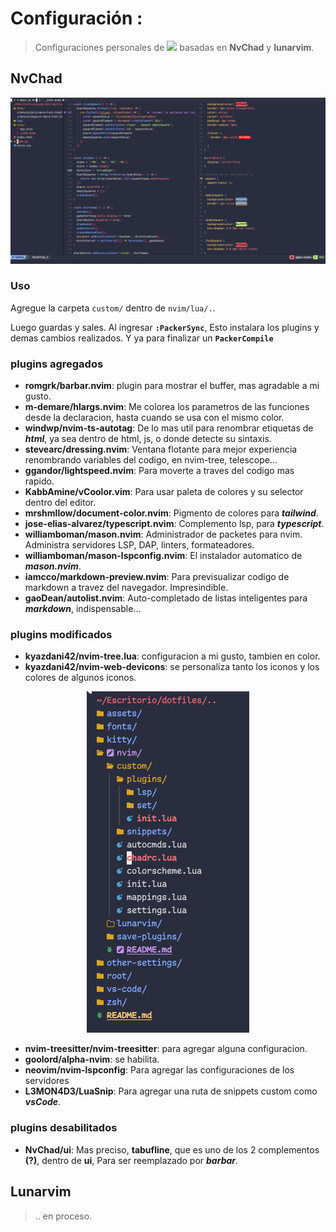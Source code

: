 # Configuración :
> Configuraciones personales de <img style="height: 18px" src="../assets/Nvim-complete.png"> basadas en **NvChad** y **lunarvim**.

## NvChad
<img src="../assets/image-portada-nvichad.png">

### Uso
Agregue la carpeta `custom/` dentro de `nvim/lua/.`.

Luego guardas y sales. Al ingresar **`:PackerSync`**, Esto instalara los plugins y demas cambios realizados. Y ya para finalizar un **`PackerCompile`**

### plugins agregados
+ **romgrk/barbar.nvim**: plugin para mostrar el buffer, mas agradable a mi gusto.
+ **m-demare/hlargs.nvim**: Me colorea los parametros de las funciones desde la declaracion, hasta cuando se usa con el mismo color.
+ **windwp/nvim-ts-autotag**: De lo mas util para renombrar etiquetas de **_html_**, ya sea dentro de html, js, o donde detecte su sintaxis.
+ **stevearc/dressing.nvim**: Ventana flotante para mejor experiencia renombrando variables del codigo, en nvim-tree, telescope...
+ **ggandor/lightspeed.nvim**: Para moverte a traves del codigo mas rapido.
+ **KabbAmine/vCoolor.vim**: Para usar paleta de colores y su selector dentro del editor.
+ **mrshmllow/document-color.nvim**: Pigmento de colores para **_tailwind_**.
+ **jose-elias-alvarez/typescript.nvim**: Complemento lsp, para **_typescript_**.
+ **williamboman/mason.nvim**: Administrador de packetes para nvim. Administra servidores LSP, DAP, linters, formateadores.
+ **williamboman/mason-lspconfig.nvim**: El instalador automatico de **_mason.nvim_**.
+ **iamcco/markdown-preview.nvim**: Para previsualizar codigo de markdown a travez del navegador. Impresindible.
+ **gaoDean/autolist.nvim**: Auto-completado de listas inteligentes para **_markdown_**, indispensable...

### plugins modificados
+ **kyazdani42/nvim-tree.lua**: configuracion a mi gusto, tambien en color.
+ **kyazdani42/nvim-web-devicons**: se personaliza tanto los iconos y los colores de algunos iconos.

<p align="center"><img src="../assets/image-NvimTree.png"></p>

+ **nvim-treesitter/nvim-treesitter**: para agregar alguna configuracion.
+ **goolord/alpha-nvim**: se habilita.
+ **neovim/nvim-lspconfig**: Para agregar las configuraciones de los servidores
+ **L3MON4D3/LuaSnip**: Para agregar una ruta de snippets custom como **_vsCode_**.

### plugins desabilitados
+ **NvChad/ui**: Mas preciso, **tabufline**, que es uno de los 2 complementos **(?)**, dentro de **ui**, Para ser reemplazado por **_barbar_**.

## Lunarvim
> .. en proceso.
